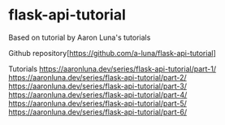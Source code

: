 # flask-api-tutorial

Based on tutorial by Aaron Luna's tutorials

Github repository[https://github.com/a-luna/flask-api-tutorial]

Tutorials
https://aaronluna.dev/series/flask-api-tutorial/part-1/
https://aaronluna.dev/series/flask-api-tutorial/part-2/
https://aaronluna.dev/series/flask-api-tutorial/part-3/
https://aaronluna.dev/series/flask-api-tutorial/part-4/
https://aaronluna.dev/series/flask-api-tutorial/part-5/
https://aaronluna.dev/series/flask-api-tutorial/part-6/

